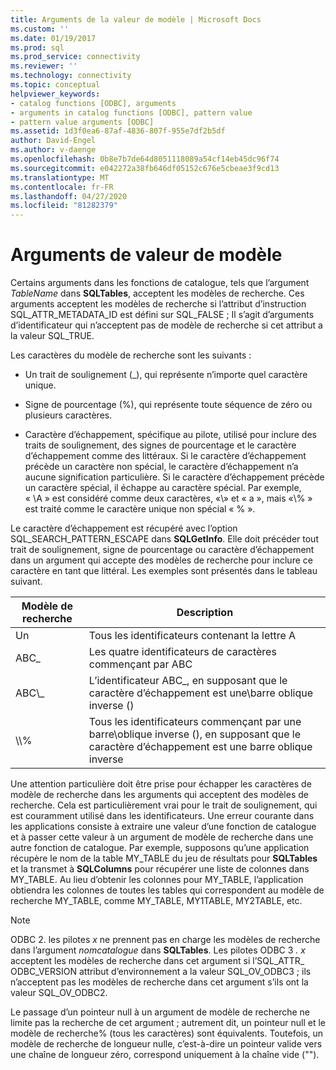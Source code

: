 ```yaml
---
title: Arguments de la valeur de modèle | Microsoft Docs
ms.custom: ''
ms.date: 01/19/2017
ms.prod: sql
ms.prod_service: connectivity
ms.reviewer: ''
ms.technology: connectivity
ms.topic: conceptual
helpviewer_keywords:
- catalog functions [ODBC], arguments
- arguments in catalog functions [ODBC], pattern value
- pattern value arguments [ODBC]
ms.assetid: 1d3f0ea6-87af-4836-807f-955e7df2b5df
author: David-Engel
ms.author: v-daenge
ms.openlocfilehash: 0b8e7b7de64d8051118089a54cf14eb45dc96f74
ms.sourcegitcommit: e042272a38fb646df05152c676e5cbeae3f9cd13
ms.translationtype: MT
ms.contentlocale: fr-FR
ms.lasthandoff: 04/27/2020
ms.locfileid: "81282379"
---
```

# <a name="pattern-value-arguments"></a>Arguments de valeur de modèle
Certains arguments dans les fonctions de catalogue, tels que l’argument *TableName* dans **SQLTables**, acceptent les modèles de recherche. Ces arguments acceptent les modèles de recherche si l’attribut d’instruction SQL_ATTR_METADATA_ID est défini sur SQL_FALSE ; Il s’agit d’arguments d’identificateur qui n’acceptent pas de modèle de recherche si cet attribut a la valeur SQL_TRUE.  
  
 Les caractères du modèle de recherche sont les suivants :  
  
-   Un trait de soulignement (_), qui représente n’importe quel caractère unique.  
  
-   Signe de pourcentage (%), qui représente toute séquence de zéro ou plusieurs caractères.  
  
-   Caractère d’échappement, spécifique au pilote, utilisé pour inclure des traits de soulignement, des signes de pourcentage et le caractère d’échappement comme des littéraux. Si le caractère d’échappement précède un caractère non spécial, le caractère d’échappement n’a aucune signification particulière. Si le caractère d’échappement précède un caractère spécial, il échappe au caractère spécial. Par exemple, « \A » est considéré comme deux caractères, «\\» et « a », mais «\\% » est traité comme le caractère unique non spécial « % ».  
  
 Le caractère d’échappement est récupéré avec l’option SQL_SEARCH_PATTERN_ESCAPE dans **SQLGetInfo**. Elle doit précéder tout trait de soulignement, signe de pourcentage ou caractère d’échappement dans un argument qui accepte des modèles de recherche pour inclure ce caractère en tant que littéral. Les exemples sont présentés dans le tableau suivant.  
  
|Modèle de recherche|Description|  
|--------------------|-----------------|  
|Un|Tous les identificateurs contenant la lettre A|  
|ABC_|Les quatre identificateurs de caractères commençant par ABC|  
|ABC\\_|L’identificateur ABC_, en supposant que le caractère d’échappement est une\\barre oblique inverse ()|  
|\\\\%|Tous les identificateurs commençant par une barre\\oblique inverse (), en supposant que le caractère d’échappement est une barre oblique inverse|  
  
 Une attention particulière doit être prise pour échapper les caractères de modèle de recherche dans les arguments qui acceptent des modèles de recherche. Cela est particulièrement vrai pour le trait de soulignement, qui est couramment utilisé dans les identificateurs. Une erreur courante dans les applications consiste à extraire une valeur d’une fonction de catalogue et à passer cette valeur à un argument de modèle de recherche dans une autre fonction de catalogue. Par exemple, supposons qu’une application récupère le nom de la table MY_TABLE du jeu de résultats pour **SQLTables** et la transmet à **SQLColumns** pour récupérer une liste de colonnes dans MY_TABLE. Au lieu d’obtenir les colonnes pour MY_TABLE, l’application obtiendra les colonnes de toutes les tables qui correspondent au modèle de recherche MY_TABLE, comme MY_TABLE, MY1TABLE, MY2TABLE, etc.  
  
> [!NOTE]
>  ODBC 2. les pilotes *x* ne prennent pas en charge les modèles de recherche dans l’argument *nomcatalogue* dans **SQLTables**. Les pilotes ODBC 3 *. x* acceptent les modèles de recherche dans cet argument si l’SQL_ATTR_ ODBC_VERSION attribut d’environnement a la valeur SQL_OV_ODBC3 ; ils n’acceptent pas les modèles de recherche dans cet argument s’ils ont la valeur SQL_OV_ODBC2.  
  
 Le passage d’un pointeur null à un argument de modèle de recherche ne limite pas la recherche de cet argument ; autrement dit, un pointeur null et le modèle de recherche% (tous les caractères) sont équivalents. Toutefois, un modèle de recherche de longueur nulle, c’est-à-dire un pointeur valide vers une chaîne de longueur zéro, correspond uniquement à la chaîne vide ("").
